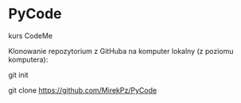 # PyCode
kurs CodeMe

Klonowanie repozytorium z GitHuba na komputer lokalny (z poziomu komputera): 

  git init 
  
  git clone https://github.com/MirekPz/PyCode
